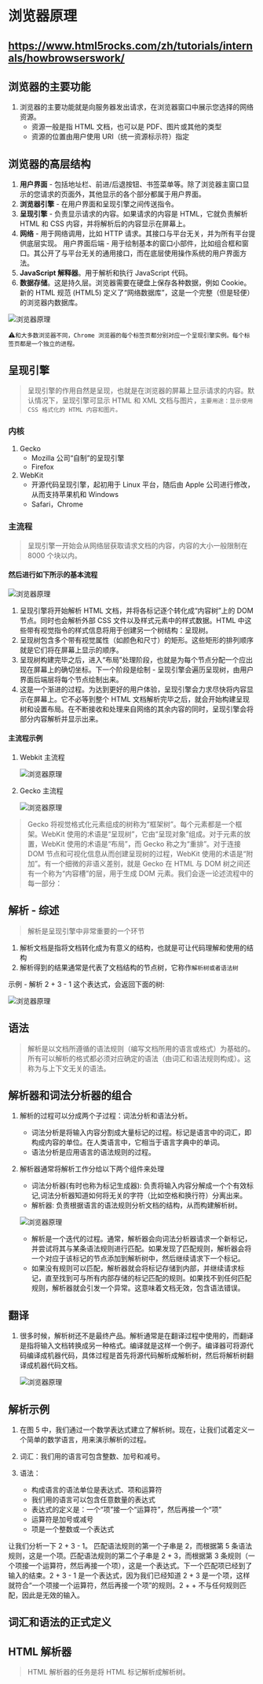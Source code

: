 # 浏览器原理

## https://www.html5rocks.com/zh/tutorials/internals/howbrowserswork/

## 浏览器的主要功能

1. 浏览器的主要功能就是向服务器发出请求，在浏览器窗口中展示您选择的网络资源。
    - 资源一般是指 HTML 文档，也可以是 PDF、图片或其他的类型
    - 资源的位置由用户使用 URI（统一资源标示符）指定

## 浏览器的高层结构

1. **用户界面** - 包括地址栏、前进/后退按钮、书签菜单等。除了浏览器主窗口显示的您请求的页面外，其他显示的各个部分都属于用户界面。
2. **浏览器引擎** - 在用户界面和呈现引擎之间传送指令。
3. **呈现引擎** - 负责显示请求的内容。如果请求的内容是 HTML，它就负责解析 HTML 和 CSS 内容，并将解析后的内容显示在屏幕上。
4. **网络** - 用于网络调用，比如 HTTP 请求。其接口与平台无关，并为所有平台提供底层实现。
   用户界面后端 - 用于绘制基本的窗口小部件，比如组合框和窗口。其公开了与平台无关的通用接口，而在底层使用操作系统的用户界面方法。
5. **JavaScript 解释器**。用于解析和执行 JavaScript 代码。
6. **数据存储**。这是持久层。浏览器需要在硬盘上保存各种数据，例如 Cookie。新的 HTML 规范 (HTML5) 定义了“网络数据库”，这是一个完整（但是轻便）的浏览器内数据库。

![浏览器原理](../imgs/borwser/layers.png)

⚠️`和大多数浏览器不同，Chrome 浏览器的每个标签页都分别对应一个呈现引擎实例。每个标签页都是一个独立的进程。`

## 呈现引擎

> 呈现引擎的作用自然是呈现，也就是在浏览器的屏幕上显示请求的内容。默认情况下，呈现引擎可显示 HTML 和 XML 文档与图片，`主要用途：显示使用 CSS 格式化的 HTML 内容和图片。`

### 内核

1. Gecko
    - Mozilla 公司“自制”的呈现引擎
    - Firefox
2. WebKit
    - 开源代码呈现引擎，起初用于 Linux 平台，随后由 Apple 公司进行修改，从而支持苹果机和 Windows
    - Safari，Chrome

### 主流程

> 呈现引擎一开始会从网络层获取请求文档的内容，内容的大小一般限制在 8000 个块以内。

#### 然后进行如下所示的基本流程

![浏览器原理](../imgs/borwser/flow.png)

1. 呈现引擎将开始解析 HTML 文档，并将各标记逐个转化成“内容树”上的 DOM 节点。同时也会解析外部 CSS 文件以及样式元素中的样式数据。HTML 中这些带有视觉指令的样式信息将用于创建另一个树结构：呈现树。
2. 呈现树包含多个带有视觉属性（如颜色和尺寸）的矩形。这些矩形的排列顺序就是它们将在屏幕上显示的顺序。
3. 呈现树构建完毕之后，进入“布局”处理阶段，也就是为每个节点分配一个应出现在屏幕上的确切坐标。下一个阶段是绘制 - 呈现引擎会遍历呈现树，由用户界面后端层将每个节点绘制出来。
4. 这是一个渐进的过程。为达到更好的用户体验，呈现引擎会力求尽快将内容显示在屏幕上。它不必等到整个 HTML 文档解析完毕之后，就会开始构建呈现树和设置布局。在不断接收和处理来自网络的其余内容的同时，呈现引擎会将部分内容解析并显示出来。

#### 主流程示例

1. Webkit 主流程

    ![浏览器原理](../imgs/borwser/webkitflow.png)

2. Gecko 主流程

    ![浏览器原理](../imgs/borwser/gecko.jpg)

> Gecko 将视觉格式化元素组成的树称为“框架树”。每个元素都是一个框架。WebKit 使用的术语是“呈现树”，它由“呈现对象”组成。对于元素的放置，WebKit 使用的术语是“布局”，而 Gecko 称之为“重排”。对于连接 DOM 节点和可视化信息从而创建呈现树的过程，WebKit 使用的术语是“附加”。有一个细微的非语义差别，就是 Gecko 在 HTML 与 DOM 树之间还有一个称为“内容槽”的层，用于生成 DOM 元素。我们会逐一论述流程中的每一部分：

## 解析 - 综述

> 解析是呈现引擎中非常重要的一个环节

1. 解析文档是指将文档转化成为有意义的结构，也就是可让代码理解和使用的结构
2. 解析得到的结果通常是代表了文档结构的节点树，它称作`解析树或者语法树`

示例 - 解析 2 + 3 - 1 这个表达式，会返回下面的树:

![浏览器原理](../imgs/borwser/image009.png)

## 语法

> 解析是以文档所遵循的语法规则（编写文档所用的语言或格式）为基础的。所有可以解析的格式都必须对应确定的语法（由词汇和语法规则构成）。这称为与上下文无关的语法。

## 解析器和词法分析器的组合

1. 解析的过程可以分成两个子过程：词法分析和语法分析。
    - 词法分析是将输入内容分割成大量标记的过程。标记是语言中的词汇，即构成内容的单位。在人类语言中，它相当于语言字典中的单词。
    - 语法分析是应用语言的语法规则的过程。
2. 解析器通常将解析工作分给以下两个组件来处理

    - 词法分析器(有时也称为标记生成器): 负责将输入内容分解成一个个有效标记,词法分析器知道如何将无关的字符（比如空格和换行符）分离出来。
    - 解析器: 负责根据语言的语法规则分析文档的结构，从而构建解析树。

    ![浏览器原理](../imgs/borwser/image011.png)

    - 解析是一个迭代的过程。通常，解析器会向词法分析器请求一个新标记，并尝试将其与某条语法规则进行匹配。如果发现了匹配规则，解析器会将一个对应于该标记的节点添加到解析树中，然后继续请求下一个标记。
    - 如果没有规则可以匹配，解析器就会将标记存储到内部，并继续请求标记，直至找到可与所有内部存储的标记匹配的规则。如果找不到任何匹配规则，解析器就会引发一个异常。这意味着文档无效，包含语法错误。

## 翻译

1. 很多时候，解析树还不是最终产品。解析通常是在翻译过程中使用的，而翻译是指将输入文档转换成另一种格式。编译就是这样一个例子。编译器可将源代码编译成机器代码，具体过程是首先将源代码解析成解析树，然后将解析树翻译成机器代码文档。

    ![浏览器原理](../imgs/borwser/image013.png)

## 解析示例

1. 在图 5 中，我们通过一个数学表达式建立了解析树。现在，让我们试着定义一个简单的数学语言，用来演示解析的过程。

2. 词汇：我们用的语言可包含整数、加号和减号。

3. 语法：
    - 构成语言的语法单位是表达式、项和运算符
    - 我们用的语言可以包含任意数量的表达式
    - 表达式的定义是：一个“项”接一个“运算符”，然后再接一个“项”
    - 运算符是加号或减号
    - 项是一个整数或一个表达式

让我们分析一下 2 + 3 - 1。
匹配语法规则的第一个子串是 2，而根据第 5 条语法规则，这是一个项。匹配语法规则的第二个子串是 2 + 3，而根据第 3 条规则（一个项接一个运算符，然后再接一个项），这是一个表达式。下一个匹配项已经到了输入的结束。2 + 3 - 1 是一个表达式，因为我们已经知道 2 + 3 是一个项，这样就符合“一个项接一个运算符，然后再接一个项”的规则。2 + + 不与任何规则匹配，因此是无效的输入。

## 词汇和语法的正式定义

## HTML 解析器
> HTML 解析器的任务是将 HTML 标记解析成解析树。